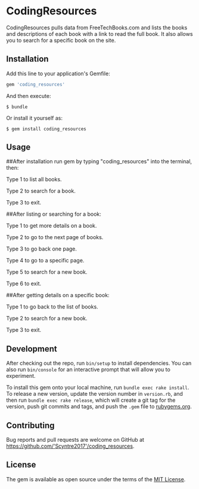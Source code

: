 # CodingResources

CodingResources pulls data from FreeTechBooks.com and lists the books and descriptions of each book with a link to read the full book. It also allows you to search for a specific book on the site.

## Installation

Add this line to your application's Gemfile:

```ruby
gem 'coding_resources'
```

And then execute:

    $ bundle

Or install it yourself as:

    $ gem install coding_resources

## Usage

##After installation run gem by typing "coding_resources" into the terminal, then:

Type 1 to list all books.

Type 2 to search for a book.

Type 3 to exit.

##After listing or searching for a book:

Type 1 to get more details on a book.

Type 2 to go to the next page of books.

Type 3 to go back one page.

Type 4 to go to a specific page.

Type 5 to search for a new book.

Type 6 to exit.

##After getting details on a specific book:

Type 1 to go back to the list of books.

Type 2 to search for a new book.

Type 3 to exit.

## Development

After checking out the repo, run `bin/setup` to install dependencies. You can also run `bin/console` for an interactive prompt that will allow you to experiment.

To install this gem onto your local machine, run `bundle exec rake install`. To release a new version, update the version number in `version.rb`, and then run `bundle exec rake release`, which will create a git tag for the version, push git commits and tags, and push the `.gem` file to [rubygems.org](https://rubygems.org).

## Contributing

Bug reports and pull requests are welcome on GitHub at https://github.com/'Scyntre2017'/coding_resources.

## License

The gem is available as open source under the terms of the [MIT License](https://opensource.org/licenses/MIT).
